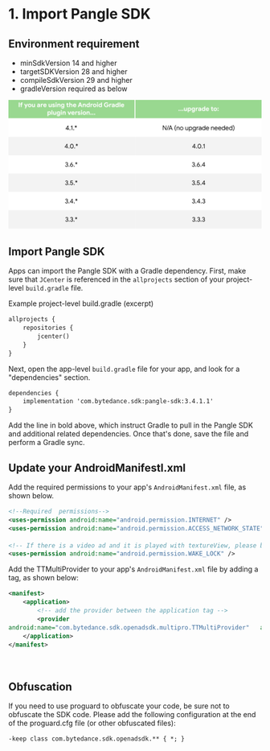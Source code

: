 # 1. Import Pangle SDK

## Environment requirement
- minSdkVersion 14 and higher
- targetSDKVersion 28 and higher
- compileSdkVersion 29 and higher
- gradleVersion required as below

<img src="https://github.com/JohnnyWangMiura/Pangle-Android-SDK-Integration-Guideline/blob/main/gradle.png" />

## Import Pangle SDK

Apps can import the Pangle SDK with a Gradle dependency. First, make sure that `JCenter` is referenced in the `allprojects` section of your project-level `build.gradle` file.

Example project-level build.gradle (excerpt)
```XML
allprojects {
    repositories {
        jcenter()
    }
}
```

Next, open the app-level `build.gradle` file for your app, and look for a "dependencies" section.
```XML
dependencies {
    implementation 'com.bytedance.sdk:pangle-sdk:3.4.1.1'
}
```

Add the line in bold above, which instruct Gradle to pull in the Pangle SDK and additional related dependencies. Once that's done, save the file and perform a Gradle sync.

## Update your AndroidManifestl.xml
Add the required permissions to your app's `AndroidManifest.xml` file, as shown below.
```XML
<!--Required  permissions-->
<uses-permission android:name="android.permission.INTERNET" />
<uses-permission android:name="android.permission.ACCESS_NETWORK_STATE" />

<!-- If there is a video ad and it is played with textureView, please be sure to add this, otherwise a black screen will appear -->
<uses-permission android:name="android.permission.WAKE_LOCK" />
```

Add the TTMultiProvider to your app's `AndroidManifest.xml` file by adding a <provider> tag, as shown below:
  
```XML
<manifest>
    <application>
        <!-- add the provider between the application tag -->
        <provider    
android:name="com.bytedance.sdk.openadsdk.multipro.TTMultiProvider"   android:authorities="${applicationId}.TTMultiProvider"   android:exported="false" />
    </application>
</manifest>

  
```  

## Obfuscation
If you need to use proguard to obfuscate your code, be sure not to obfuscate the SDK code. Please add the following configuration at the end of the proguard.cfg file (or other obfuscated files):
```XML
-keep class com.bytedance.sdk.openadsdk.** { *; }
```

